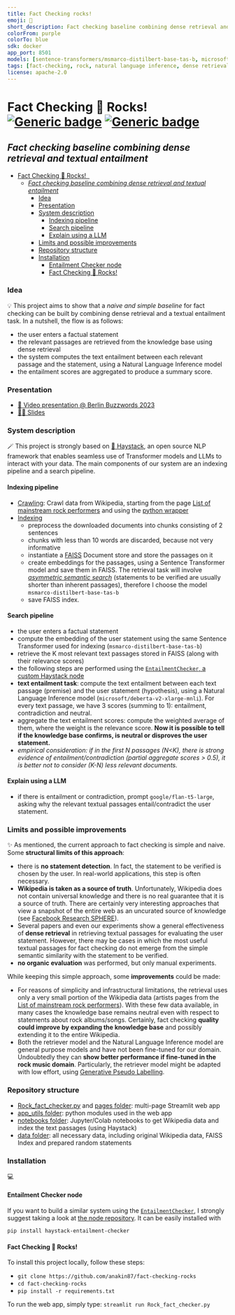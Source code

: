 ```yaml
---
title: Fact Checking rocks!
emoji: 🎸
short_description: Fact checking baseline combining dense retrieval and textual entailment
colorFrom: purple
colorTo: blue
sdk: docker
app_port: 8501
models: [sentence-transformers/msmarco-distilbert-base-tas-b, microsoft/deberta-v2-xlarge-mnli, google/flan-t5-large]
tags: [fact-checking, rock, natural language inference, dense retrieval, large language models, haystack, neural search]
license: apache-2.0
---
```


# Fact Checking 🎸 Rocks! &nbsp; [![Generic badge](https://img.shields.io/badge/🤗-Open%20in%20Spaces-blue.svg)](https://huggingface.co/spaces/anakin87/fact-checking-rocks) [![Generic badge](https://img.shields.io/github/stars/anakin87/fact-checking-rocks?label=Github&style=social)](https://github.com/anakin87/fact-checking-rocks)

## *Fact checking baseline combining dense retrieval and textual entailment*

- [Fact Checking 🎸 Rocks!    ](#fact-checking--rocks---)
  - [*Fact checking baseline combining dense retrieval and textual entailment*](#fact-checking-baseline-combining-dense-retrieval-and-textual-entailment)
    - [Idea](#idea)
    - [Presentation](#presentation)
    - [System description](#system-description)
      - [Indexing pipeline](#indexing-pipeline)
      - [Search pipeline](#search-pipeline)
      - [Explain using a LLM](#explain-using-a-llm)
    - [Limits and possible improvements](#limits-and-possible-improvements)
    - [Repository structure](#repository-structure)
    - [Installation](#installation)
      - [Entailment Checker node](#entailment-checker-node)
      - [Fact Checking 🎸 Rocks!](#fact-checking--rocks)

### Idea
💡 This project aims to show that a *naive and simple baseline* for fact checking can be built by combining dense retrieval and a textual entailment task.
In a nutshell, the flow is as follows:
* the user enters a factual statement
* the relevant passages are retrieved from the knowledge base using dense retrieval
* the system computes the text entailment between each relevant passage and the statement, using a Natural Language Inference model
* the entailment scores are aggregated to produce a summary score.

###  Presentation

- [🍿 Video presentation @ Berlin Buzzwords 2023](https://www.youtube.com/watch?v=4L8Iw9CZNbU)
- [🧑‍🏫 Slides](./presentation/fact_checking_rocks.pdf)

### System description
🪄 This project is strongly based on [🔎 Haystack](https://github.com/deepset-ai/haystack), an open source NLP framework that enables seamless use of Transformer models and LLMs to interact with your data. The main components of our system are an indexing pipeline and a search pipeline.

#### Indexing pipeline
* [Crawling](https://github.com/anakin87/fact-checking-rocks/blob/321ba7893bbe79582f8c052493acfda497c5b785/notebooks/get_wikipedia_data.ipynb): Crawl data from Wikipedia, starting from the page [List of mainstream rock performers](https://en.wikipedia.org/wiki/List_of_mainstream_rock_performers) and using the [python wrapper](https://github.com/goldsmith/Wikipedia)
* [Indexing](https://github.com/anakin87/fact-checking-rocks/blob/321ba7893bbe79582f8c052493acfda497c5b785/notebooks/indexing.ipynb)
  * preprocess the downloaded documents into chunks consisting of 2 sentences
  * chunks with less than 10 words are discarded, because not very informative
  * instantiate a [FAISS](https://github.com/facebookresearch/faiss) Document store and store the passages on it
  * create embeddings for the passages, using a Sentence Transformer model and save them in FAISS. The retrieval task will involve [*asymmetric semantic search*](https://www.sbert.net/examples/applications/semantic-search/README.html#symmetric-vs-asymmetric-semantic-search) (statements to be verified are usually shorter than inherent passages), therefore I choose the model `msmarco-distilbert-base-tas-b`
  * save FAISS index.

#### Search pipeline

* the user enters a factual statement
* compute the embedding of the user statement using the same Sentence Transformer used for indexing (`msmarco-distilbert-base-tas-b`)
* retrieve the K most relevant text passages stored in FAISS (along with their relevance scores)
* the following steps are performed using the [`EntailmentChecker`, a custom Haystack node](https://github.com/anakin87/haystack-entailment-checker)
* **text entailment task**: compute the text entailment between each text passage (premise) and the user statement (hypothesis), using a Natural Language Inference model (`microsoft/deberta-v2-xlarge-mnli`). For every text passage, we have 3 scores (summing to 1): entailment, contradiction and neutral.
* aggregate the text entailment scores: compute the weighted average of them, where the weight is the relevance score. **Now it is possible to tell if the knowledge base confirms, is neutral or disproves the user statement.**
* *empirical consideration: if in the first N passages (N<K),  there is strong evidence of entailment/contradiction (partial aggregate scores > 0.5), it is better not to consider (K-N) less relevant documents.*

#### Explain using a LLM
* if there is entailment or contradiction, prompt `google/flan-t5-large`, asking why the relevant textual passages entail/contradict the user statement.

### Limits and possible improvements
 ✨ As mentioned, the current approach to fact checking is simple and naive. Some **structural limits of this approach**:
  * there is **no statement detection**. In fact, the statement to be verified is chosen by the user. In real-world applications, this step is often necessary.
  * **Wikipedia is taken as a source of truth**. Unfortunately, Wikipedia does not contain universal knowledge and there is no real guarantee that it is a source of truth. There are certainly very interesting approaches that view a snapshot of the entire web as an uncurated source of knowledge (see [Facebook Research SPHERE](https://arxiv.org/abs/2112.09924)).
  * Several papers and even our experiments show a general effectiveness of **dense retrieval** in retrieving textual passages for evaluating the user statement. However, there may be cases in which the most useful textual passages for fact checking do not emerge from the simple semantic similarity with the statement to be verified.
  * **no organic evaluation** was performed, but only manual experiments.

While keeping this simple approach, some **improvements** could be made:
* For reasons of simplicity and infrastructural limitations, the retrieval uses only a very small portion of the Wikipedia data (artists pages from the [List of mainstream rock performers](https://en.wikipedia.org/wiki/List_of_mainstream_rock_performers)). With these few data available, in many cases the knowledge base remains neutral even with respect to statements about rock albums/songs. Certainly, fact checking **quality could improve by expanding the knowledge base** and possibly extending it to the entire Wikipedia.
* Both the retriever model and the Natural Language Inference model are general purpose models and have not been fine-tuned for our domain. Undoubtedly they can **show better performance if fine-tuned in the rock music domain**. Particularly, the retriever model might be adapted with low effort, using [Generative Pseudo Labelling](https://haystack.deepset.ai/guides/gpl).

### Repository structure
* [Rock_fact_checker.py](Rock_fact_checker.py) and [pages folder](./pages/): multi-page Streamlit web app
* [app_utils folder](./app_utils/): python modules used in the web app
* [notebooks folder](./notebooks/): Jupyter/Colab notebooks to get Wikipedia data and index the text passages (using Haystack)
* [data folder](./data/): all necessary data, including original Wikipedia data, FAISS Index and prepared random statements

### Installation
💻
#### Entailment Checker node
If you want to build a similar system using the [`EntailmentChecker`](https://github.com/anakin87/haystack-entailment-checker), I strongly suggest taking a look at [the node repository](https://github.com/anakin87/haystack-entailment-checker). It can be easily installed with
```bash
pip install haystack-entailment-checker
```

#### Fact Checking 🎸 Rocks!
 To install this project locally, follow these steps:
* `git clone https://github.com/anakin87/fact-checking-rocks`
* `cd fact-checking-rocks`
* `pip install -r requirements.txt`

To run the web app, simply type: `streamlit run Rock_fact_checker.py`

